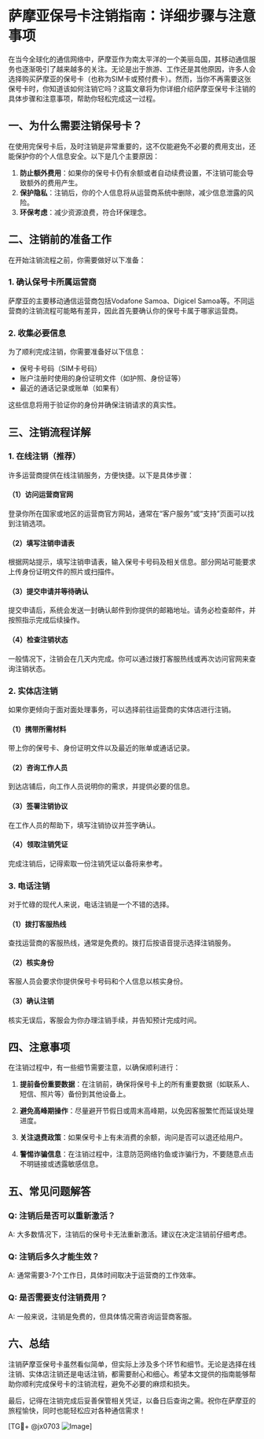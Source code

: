 # 萨摩亚保号卡注销指南：详细步骤与注意事项

在当今全球化的通信网络中，萨摩亚作为南太平洋的一个美丽岛国，其移动通信服务也逐渐吸引了越来越多的关注。无论是出于旅游、工作还是其他原因，许多人会选择购买萨摩亚的保号卡（也称为SIM卡或预付费卡）。然而，当你不再需要这张保号卡时，你知道该如何注销它吗？这篇文章将为你详细介绍萨摩亚保号卡注销的具体步骤和注意事项，帮助你轻松完成这一过程。

## 一、为什么需要注销保号卡？

在使用完保号卡后，及时注销是非常重要的，这不仅能避免不必要的费用支出，还能保护你的个人信息安全。以下是几个主要原因：

1. **防止额外费用**：如果你的保号卡仍有余额或者自动续费设置，不注销可能会导致额外的费用产生。
2. **保护隐私**：注销后，你的个人信息将从运营商系统中删除，减少信息泄露的风险。
3. **环保考虑**：减少资源浪费，符合环保理念。

## 二、注销前的准备工作

在开始注销流程之前，你需要做好以下准备：

### 1. 确认保号卡所属运营商
萨摩亚的主要移动通信运营商包括Vodafone Samoa、Digicel Samoa等。不同运营商的注销流程可能略有差异，因此首先要确认你的保号卡属于哪家运营商。

### 2. 收集必要信息
为了顺利完成注销，你需要准备好以下信息：
- 保号卡号码（SIM卡号码）
- 账户注册时使用的身份证明文件（如护照、身份证等）
- 最近的通话记录或账单（如果有）

这些信息将用于验证你的身份并确保注销请求的真实性。

## 三、注销流程详解

### 1. 在线注销（推荐）

许多运营商提供在线注销服务，方便快捷。以下是具体步骤：

#### （1）访问运营商官网
登录你所在国家或地区的运营商官方网站，通常在“客户服务”或“支持”页面可以找到注销选项。

#### （2）填写注销申请表
根据网站提示，填写注销申请表，输入保号卡号码及相关信息。部分网站可能要求上传身份证明文件的照片或扫描件。

#### （3）提交申请并等待确认
提交申请后，系统会发送一封确认邮件到你提供的邮箱地址。请务必检查邮件，并按照指示完成后续操作。

#### （4）检查注销状态
一般情况下，注销会在几天内完成。你可以通过拨打客服热线或再次访问官网来查询注销状态。

### 2. 实体店注销

如果你更倾向于面对面处理事务，可以选择前往运营商的实体店进行注销。

#### （1）携带所需材料
带上你的保号卡、身份证明文件以及最近的账单或通话记录。

#### （2）咨询工作人员
到达店铺后，向工作人员说明你的需求，并提供必要的信息。

#### （3）签署注销协议
在工作人员的帮助下，填写注销协议并签字确认。

#### （4）领取注销凭证
完成注销后，记得索取一份注销凭证以备将来参考。

### 3. 电话注销

对于忙碌的现代人来说，电话注销是一个不错的选择。

#### （1）拨打客服热线
查找运营商的客服热线，通常是免费的。拨打后按语音提示选择注销服务。

#### （2）核实身份
客服人员会要求你提供保号卡号码和个人信息以核实身份。

#### （3）确认注销
核实无误后，客服会为你办理注销手续，并告知预计完成时间。

## 四、注意事项

在注销过程中，有一些细节需要注意，以确保顺利进行：

1. **提前备份重要数据**：在注销前，确保将保号卡上的所有重要数据（如联系人、短信、照片等）备份到其他设备上。
   
2. **避免高峰期操作**：尽量避开节假日或周末高峰期，以免因客服繁忙而延误处理进度。

3. **关注退费政策**：如果保号卡上有未消费的余额，询问是否可以退还给用户。

4. **警惕诈骗信息**：在注销过程中，注意防范网络钓鱼或诈骗行为，不要随意点击不明链接或透露敏感信息。

## 五、常见问题解答

### Q: 注销后是否可以重新激活？
A: 大多数情况下，注销后的保号卡无法重新激活。建议在决定注销前仔细考虑。

### Q: 注销后多久才能生效？
A: 通常需要3-7个工作日，具体时间取决于运营商的工作效率。

### Q: 是否需要支付注销费用？
A: 一般来说，注销是免费的，但具体情况需咨询运营商客服。

## 六、总结

注销萨摩亚保号卡虽然看似简单，但实际上涉及多个环节和细节。无论是选择在线注销、实体店注销还是电话注销，都需要耐心和细心。希望本文提供的指南能够帮助你顺利完成保号卡的注销流程，避免不必要的麻烦和损失。

最后，记得在注销完成后妥善保管相关凭证，以备日后查询之需。祝你在萨摩亚的旅程愉快，同时也能轻松应对各种通信需求！

[TG💪+ @jx0703 ![Image](https://github.com/user-attachments/assets/dbca1d08-cadb-493c-b0ec-ad6f7a83f270)]